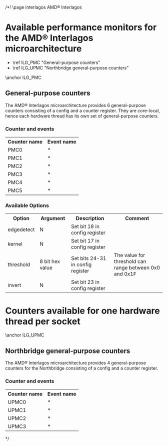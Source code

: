 /*! \page interlagos AMD&reg; Interlagos

<H1>Available performance monitors for the AMD&reg; Interlagos microarchitecture</H1>
<UL>
<LI>\ref ILG_PMC "General-purpose counters"</LI>
<LI>\ref ILG_UPMC "Northbridge general-purpose counters"</LI>
</UL>


\anchor ILG_PMC
<H2>General-purpose counters</H2>
<P>The AMD&reg; Interlagos microarchitecture provides 6 general-purpose counters consisting of a config and a counter register. They are core-local, hence each hardware thread has its own set of general-purpose counters.</P>
<H3>Counter and events</H3>
<TABLE>
<TR>
  <TH>Counter name</TH>
  <TH>Event name</TH>
</TR>
<TR>
  <TD>PMC0</TD>
  <TD>*</TD>
</TR>
<TR>
  <TD>PMC1</TD>
  <TD>*</TD>
</TR>
<TR>
  <TD>PMC2</TD>
  <TD>*</TD>
</TR>
<TR>
  <TD>PMC3</TD>
  <TD>*</TD>
</TR>
<TR>
  <TD>PMC4</TD>
  <TD>*</TD>
</TR>
<TR>
  <TD>PMC5</TD>
  <TD>*</TD>
</TR>
</TABLE>
<H3>Available Options</H3>
<TABLE>
<TR>
  <TH>Option</TH>
  <TH>Argument</TH>
  <TH>Description</TH>
  <TH>Comment</TH>
</TR>
<TR>
  <TD>edgedetect</TD>
  <TD>N</TD>
  <TD>Set bit 18 in config register</TD>
  <TD></TD>
</TR>
<TR>
  <TD>kernel</TD>
  <TD>N</TD>
  <TD>Set bit 17 in config register</TD>
  <TD></TD>
</TR>
<TR>
  <TD>threshold</TD>
  <TD>8 bit hex value</TD>
  <TD>Set bits 24-31 in config register</TD>
  <TD>The value for threshold can range between 0x0 and 0x1F</TD>
</TR>
<TR>
  <TD>invert</TD>
  <TD>N</TD>
  <TD>Set bit 23 in config register</TD>
  <TD></TD>
</TR>
</TABLE>

<H1>Counters available for one hardware thread per socket</H1>
\anchor ILG_UPMC
<H2>Northbridge general-purpose counters</H2>
<P>The AMD&reg; Interlagos microarchitecture provides 4 general-purpose counters for the Northbridge consisting of a config and a counter register.</P>
<H3>Counter and events</H3>
<TABLE>
<TR>
  <TH>Counter name</TH>
  <TH>Event name</TH>
</TR>
<TR>
  <TD>UPMC0</TD>
  <TD>*</TD>
</TR>
<TR>
  <TD>UPMC1</TD>
  <TD>*</TD>
</TR>
<TR>
  <TD>UPMC2</TD>
  <TD>*</TD>
</TR>
<TR>
  <TD>UPMC3</TD>
  <TD>*</TD>
</TR>
</TABLE>


*/

